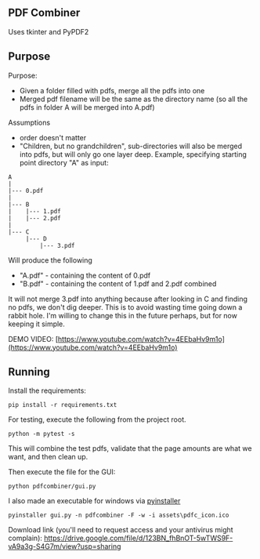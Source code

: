 ## PDF Combiner

Uses tkinter and PyPDF2

## Purpose
Purpose:
* Given a folder filled with pdfs, merge all the pdfs into one
* Merged pdf filename will be the same as the directory name (so all the
pdfs in folder A will be merged into A.pdf)

Assumptions
* order doesn't matter
* "Children, but no grandchildren",
sub-directories will also be merged into pdfs, but will only go one layer
deep. Example, specifying starting point directory "A" as input:  

```
A
|
|--- 0.pdf
|
|--- B
|    |--- 1.pdf
|    |--- 2.pdf
|
|--- C
     |--- D
         |--- 3.pdf
```

Will produce the following

* "A.pdf" - containing the content of 0.pdf
* "B.pdf" - containing the content of 1.pdf and 2.pdf combined

It will not merge 3.pdf into anything because after looking in C
and finding no pdfs, we don't dig deeper. This is to avoid wasting
time going down a rabbit hole. I'm willing to change this in the
future perhaps, but for now keeping it simple.

DEMO VIDEO: [https://www.youtube.com/watch?v=4EEbaHv9m1o](https://www.youtube.com/watch?v=4EEbaHv9m1o)
## Running
Install the requirements:
```
pip install -r requirements.txt
```

For testing, execute the following from the project root.
```
python -m pytest -s
```

This will combine the test pdfs, validate that the page amounts are what
we want, and then clean up.


Then execute the file for the GUI:
```
python pdfcombiner/gui.py
```

I also made an executable for windows via [pyinstaller](https://pyinstaller.readthedocs.io/en/stable/usage.html_)
```
pyinstaller gui.py -n pdfcombiner -F -w -i assets\pdfc_icon.ico
```

Download link (you'll need to request access and your antivirus might complain):
https://drive.google.com/file/d/123BN_fhBnOT-5wTWS9F-vA9a3g-S4G7m/view?usp=sharing
